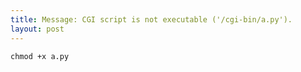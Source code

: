 ```yaml
---
title: Message: CGI script is not executable ('/cgi-bin/a.py').
layout: post
---
```


```
chmod +x a.py
```
